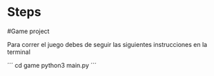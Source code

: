 # Steps

#Game project

Para correr el juego debes de seguir las siguientes instrucciones en la terminal

´´´
cd game
python3 main.py
´´´ 